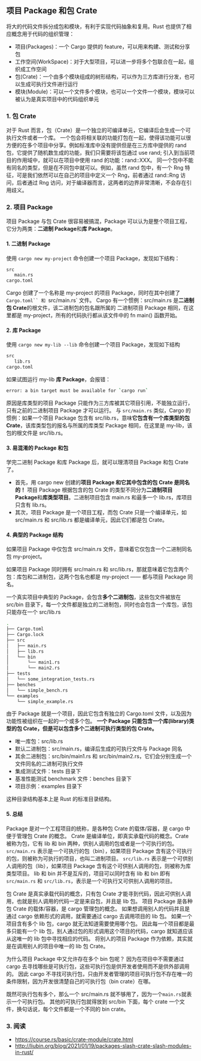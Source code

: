 ## 项目 Package 和包 Crate

将大的代码文件拆分成包和模块，有利于实现代码抽象和复用。Rust 也提供了相应概念用于代码的组织管理：

- 项目(Packages)：一个 Cargo 提供的 feature，可以用来构建、测试和分享包
- 工作空间(WorkSpace)：对于大型项目，可以进一步将多个包联合在一起，组织成工作空间
- 包(Crate)：一个由多个模块组成的树形结构，可以作为三方库进行分发，也可以生成可执行文件进行运行
- 模块(Module)：可以一个文件多个模块，也可以一个文件一个模块，模块可以被认为是真实项目中的代码组织单元

### 1. 包 Crate

对于 Rust 而言，包（Crate）是一个独立的可编译单元，它编译后会生成一个可执行文件或者一个库。
一个包会将相关联的功能打包在一起，使得该功能可以很方便的在多个项目中分享。例如标准库中没有提供但是在三方库中提供的 rand 包，它提供了随机数生成的功能，我们只需要将该包通过 use rand; 引入到当前项目的作用域中，就可以在项目中使用 rand 的功能：rand::XXX。
同一个包中不能有同名的类型，但是在不同包中就可以。例如，虽然 rand 包中，有一个 Rng 特征，可是我们依然可以在自己的项目中定义一个 Rng，前者通过 rand::Rng 访问，后者通过 Rng 访问，对于编译器而言，这两者的边界非常清晰，不会存在引用歧义。

### 2. 项目 Package

项目 Package 与包 Crate 很容易被搞混，Package 可以认为是整个项目工程，它分为两类：**二进制 Package**和**库 Package**。

#### 1. 二进制 Package

使用 `cargo new my-project` 命令创建一个项目 Package，发现如下结构：

```sh
src
   main.rs
cargo.toml
```

Cargo 创建了一个名称是 my-project 的项目 Package，同时在其中创建了 ` Cargo.toml`` 和  `src/main.rs` 文件。
Cargo 有一个惯例：src/main.rs 是**二进制包 Crate**的根文件，该二进制包的包名跟所属的 二进制项目 Package 相同，在这里都是 my-project，所有的代码执行都从该文件中的 fn main() 函数开始。

#### 2. 库 Package

使用 `cargo new my-lib --lib` 命令创建一个项目 Package，发现如下结构

```sh
src
   lib.rs
cargo.toml
```

如果试图运行 my-lib **库 Package**，会报错：

```sh
error: a bin target must be available for `cargo run`
```

原因是库类型的项目 Package 只能作为三方库被其它项目引用，不能独立运行，只有之前的二进制项目 Package 才可以运行。
与 `src/main.rs` 类似，Cargo 的惯例：如果一个项目 Package 包含有 src/lib.rs，意味**它包含有一个库类型的包 Crate**，该库类型包的报名与所属的库类型 Package 相同，在这里是 my-lib，该包的根文件是 src/lib.rs。

#### 3. 易混淆的 Package 和包

学完二进制 Package 和库 Package 后，就可以理清项目 Package 和包 Crate 了。

- 首先，用 cargo new 创建的**项目 Package 和它其中包含的包 Crate 是同名的！** 项目 Package 根据包含的包 Crate 的类型不同分为**二进制项目 Package**和**库类型项目**。二进制项目包含 main.rs 和最多一个 lib.rs，库项目只含有 lib.rs。
- 其次，项目 Package 是一个项目工程，而包 Crate 只是一个编译单元，如 src/main.rs 和 src/lib.rs 都是编译单元，因此它们都是包 Crate。

#### 4. 典型的 Package 结构

如果项目 Package 中仅包含 src/main.rs 文件，意味着它仅包含一个二进制同名包 my-project。

如果项目 Package 同时拥有 src/main.rs 和 src/lib.rs，那就意味着它包含两个包：库包和二进制包，这两个包名也都是 my-project —— 都与项目 Package 同名。

一个真实项目中典型的 Package，会包含**多个二进制包**，这些包文件被放在 src/bin 目录下，每一个文件都是独立的二进制包，同时也会包含一个库包，该包只能存在一个 src/lib.rs

```sh
.
├── Cargo.toml
├── Cargo.lock
├── src
│   ├── main.rs
│   ├── lib.rs
│   └── bin
│       └── main1.rs
│       └── main2.rs
├── tests
│   └── some_integration_tests.rs
├── benches
│   └── simple_bench.rs
└── examples
    └── simple_example.rs
```

由于 Package 就是一个项目，因此它包含有独立的 Cargo.toml 文件，以及因为功能性被组织在一起的一个或多个包。
**一个 Package 只能包含一个库(library)类型的包 Crate，但是可以包含多个二进制可执行类型的包 Crate。**

- 唯一库包：src/lib.rs
- 默认二进制包：src/main.rs，编译后生成的可执行文件与 Package 同名
- 其余二进制包：src/bin/main1.rs 和 src/bin/main2.rs，它们会分别生成一个文件同名的二进制可执行文件
- 集成测试文件：tests 目录下
- 基准性能测试 benchmark 文件：benches 目录下
- 项目示例：examples 目录下

这种目录结构基本上是 Rust 的标准目录结构。

#### 5. 总结

Package 是对一个工程项目的统称，是各种包 Crate 的载体/容器，是 cargo 中便于管理包 Crate 的概念。
Crate 是编译单位，即真实承载代码的概念。Crate 被称为包，它有 lib 和 bin 两种，供别人调用的包或者是一个可执行的包。
`src/main.rs` 表示是一个可执行的包（bin），如果项目 Package 含有这个可执行的包，则被称为可执行的项目，也叫二进制项目。
`src/lib.rs` 表示是一个可供别人调用的包（lib），如果项目 Package 含有这个可供别人调用的包，则被称为库类型项目。
lib 和 bin 并不是互斥的，项目可以同时含有 lib 和 bin 即有 `src/main.rs` 和 `src/lib.rs`，表示是一个可执行又可供别人调用的项目。

包 Crate 是真实承载代码的概念，只有包 Crate 才能寻到代码，因此可供别人调用，也就是别人调用的代码一定是来自包，并且是 lib 包。
项目 Package 是各种包 Crate 的载体/容器，是 cargo 管理包的概念。
如果想调用别人的代码并且是通过 cargo 依赖形式的调用，就需要通过 cargo 去调用项目的 lib 包。
如果一个项目含有多个 lib 包，cargo 就无法知道需要使用哪个包。
因此每一个项目都是最多只能有一个 lib 包，别人通过包的形式调用这个项目的代码，cargo 就知道应该从这唯一的 lib 包中寻找相应的代码。
将别人的项目 Package 作为依赖，其实就是在调用别人的项目中唯一的 lib 包 Crate。

为什么项目 Package 中又允许存在多个 bin 包呢？
因为在项目中不需要通过 cargo 去寻找哪些是可执行包，这些可执行包是供开发者使用而不是供外部调用的。
因此 cargo 不寻找可执行包，只由开发者管理的项目可执行包不存在唯一的条件限制，因为开发很清楚自己的可执行包（bin crate）在哪。

既然可执行包有多个，那么一个 src/main.rs 就不够用了，因为一个`main.rs`就表示一个可执行包。
其他的可执行包就得放到 src/bin 下面，每个 crate 一个文件，换句话说，每个文件都是一个不同的 bin crate。

### 3. 阅读

- https://course.rs/basic/crate-module/crate.html
- http://liubin.org/blog/2021/01/19/packages-slash-crate-slash-modules-in-rust/
